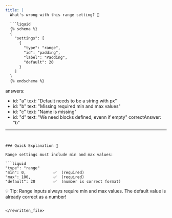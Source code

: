 ```yaml
---
title: |
  What's wrong with this range setting? 🔢

  ```liquid
  {% schema %}
  {
    "settings": [
      {
        "type": "range",
        "id": "padding",
        "label": "Padding",
        "default": 20
      }
    ]
  }
  {% endschema %}
  ```
answers:
  - id: "a"
    text: "Default needs to be a string with px"
  - id: "b"
    text: "Missing required min and max values"
  - id: "c"
    text: "Name is missing"
  - id: "d"
    text: "We need blocks defined, evenn if empty"
correctAnswer: "b"
---
```


### Quick Explanation 🎯

Range settings must include min and max values:

```liquid
"type": "range"
"min": 0,            ✅  (required)
"max": 100,          ✅  (required)
"default": 20        ✅  (number is correct format)
```

💡 Tip: Range inputs always require min and max values. The default value is already correct as a number! 
```

</rewritten_file>